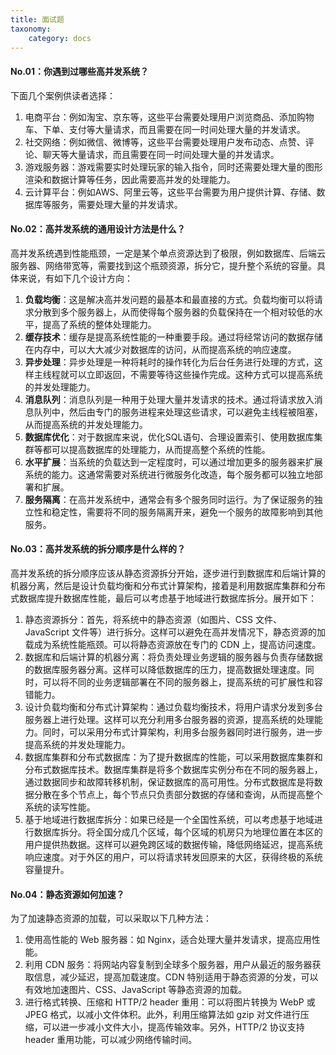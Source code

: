 ```yaml
---
title: 面试题
taxonomy:
    category: docs
---
```


#### No.01：你遇到过哪些高并发系统？

下面几个案例供读者选择：

1. 电商平台：例如淘宝、京东等，这些平台需要处理用户浏览商品、添加购物车、下单、支付等大量请求，而且需要在同一时间处理大量的并发请求。
2. 社交网络：例如微信、微博等，这些平台需要处理用户发布动态、点赞、评论、聊天等大量请求，而且需要在同一时间处理大量的并发请求。
3. 游戏服务器：游戏需要实时处理玩家的输入指令，同时还需要处理大量的图形渲染和数据计算等任务，因此需要高并发的处理能力。
4. 云计算平台：例如AWS、阿里云等，这些平台需要为用户提供计算、存储、数据库等服务，需要处理大量的并发请求。

#### No.02：高并发系统的通用设计方法是什么？

高并发系统遇到性能瓶颈，一定是某个单点资源达到了极限，例如数据库、后端云服务器、网络带宽等，需要找到这个瓶颈资源，拆分它，提升整个系统的容量。具体来说，有如下几个设计方向：

1. **负载均衡**：这是解决高并发问题的最基本和最直接的方式。负载均衡可以将请求分散到多个服务器上，从而使得每个服务器的负载保持在一个相对较低的水平，提高了系统的整体处理能力。
2. **缓存技术**：缓存是提高系统性能的一种重要手段。通过将经常访问的数据存储在内存中，可以大大减少对数据库的访问，从而提高系统的响应速度。
3. **异步处理**：异步处理是一种将耗时的操作转化为后台任务进行处理的方式，这样主线程就可以立即返回，不需要等待这些操作完成。这种方式可以提高系统的并发处理能力。
4. **消息队列**：消息队列是一种用于处理大量并发请求的技术。通过将请求放入消息队列中，然后由专门的服务进程来处理这些请求，可以避免主线程被阻塞，从而提高系统的并发处理能力。
5. **数据库优化**：对于数据库来说，优化SQL语句、合理设置索引、使用数据库集群等都可以提高数据库的处理能力，从而提高整个系统的性能。
6. **水平扩展**：当系统的负载达到一定程度时，可以通过增加更多的服务器来扩展系统的能力。这通常需要对系统进行微服务化改造，每个服务都可以独立地部署和扩展。
7. **服务隔离**：在高并发系统中，通常会有多个服务同时运行。为了保证服务的独立性和稳定性，需要将不同的服务隔离开来，避免一个服务的故障影响到其他服务。


#### No.03：高并发系统的拆分顺序是什么样的？

高并发系统的拆分顺序应该从静态资源拆分开始，逐步进行到数据库和后端计算的机器分离，然后是设计负载均衡和分布式计算架构，接着是利用数据库集群和分布式数据库提升数据库性能，最后可以考虑基于地域进行数据库拆分。展开如下：

1. 静态资源拆分：首先，将系统中的静态资源（如图片、CSS 文件、JavaScript 文件等）进行拆分。这样可以避免在高并发情况下，静态资源的加载成为系统性能瓶颈。可以将静态资源放在专门的 CDN 上，提高访问速度。
2. 数据库和后端计算的机器分离：将负责处理业务逻辑的服务器与负责存储数据的数据库服务器分离。这样可以降低数据库的压力，提高数据处理速度。同时，可以将不同的业务逻辑部署在不同的服务器上，提高系统的可扩展性和容错能力。
3. 设计负载均衡和分布式计算架构：通过负载均衡技术，将用户请求分发到多台服务器上进行处理。这样可以充分利用多台服务器的资源，提高系统的处理能力。同时，可以采用分布式计算架构，利用多台服务器同时进行服务，进一步提高系统的并发处理能力。
4. 数据库集群和分布式数据库：为了提升数据库的性能，可以采用数据库集群和分布式数据库技术。数据库集群是将多个数据库实例分布在不同的服务器上，通过数据同步和故障转移机制，保证数据库的高可用性。分布式数据库是将数据分散在多个节点上，每个节点只负责部分数据的存储和查询，从而提高整个系统的读写性能。
5. 基于地域进行数据库拆分：如果已经是一个全国性系统，可以考虑基于地域进行数据库拆分。将全国分成几个区域，每个区域的机房只为地理位置在本区的用户提供热数据。这样可以避免跨区域的数据传输，降低网络延迟，提高系统响应速度。对于外区的用户，可以将请求转发回原来的大区，获得终极的系统容量提升。

#### No.04：静态资源如何加速？

为了加速静态资源的加载，可以采取以下几种方法：

1. 使用高性能的 Web 服务器：如 Nginx，适合处理大量并发请求，提高应用性能。
2. 利用 CDN 服务：将网站内容复制到全球多个服务器，用户从最近的服务器获取信息，减少延迟，提高加载速度。CDN 特别适用于静态资源的分发，可以有效地加速图片、CSS、JavaScript 等静态资源的加载。
3. 进行格式转换、压缩和 HTTP/2 header 重用：可以将图片转换为 WebP 或 JPEG 格式，以减小文件体积。此外，利用压缩算法如 gzip 对文件进行压缩，可以进一步减小文件大小，提高传输效率。另外，HTTP/2 协议支持 header 重用功能，可以减少网络传输时间。
